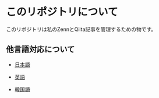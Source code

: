 # このリポジトリについて
このリポジトリは私のZennとQiita記事を管理するための物です。

## 他言語対応について
- [日本語](README/js.md)  

- [英語](README/en.md)

- [韓国語](README/co.md)


